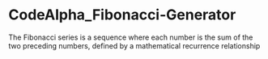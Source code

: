 # CodeAlpha_Fibonacci-Generator
The Fibonacci series is a sequence where each number is the sum of the two preceding numbers, defined by a mathematical recurrence relationship

